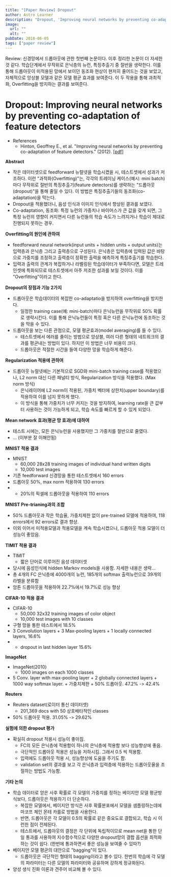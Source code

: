 ```yaml
---
title: "[Paper Review] Dropout"
author: Astro Learner
description: "Dropout, 'Improving neural networks by preventing co-adaptation of feature detectors' (2012)"
image:
  url: ""
  alt: ""
pubDate: 2018-06-05
tags: ["paper review"]
---
```


Review: 신경망에서 드롭아웃에 관한 첫번째 논문이다. 이후 정리한 논문이 더 자세한 것 같다. 학습단계에서 무작위로 은닉층의 뉴런, 특징추출기 중 절반을 생략한다. 이를 통해 드롭아웃이 미적용된 망에서 보이던 동조화 현상이 현저히 줄어드는 것을 보았고, 자체적으로 앙상블 모델과 같은 모델 평균 효과를 보여준다. 이 두 작용을 통해 과최적화, Overfitting을 방지하는 결과를 보여준다.

<!--more-->

# Dropout: Improving neural networks by preventing co-adaptation of feature detectors

- References
  - Hinton, Geoffrey E., et al. "Improving neural networks by preventing co-adaptation of feature detectors." (2012). [[pdf]](https://arxiv.org/pdf/1207.0580.pdf)

**Abstract**

- 작은 데이터셋으로 feedforward 뉴럴넷을 학습시켰을 시, 테스트셋에서 성과가 저조하다. 이런 "과적화(Overfitting)"는, 각각의 트레이닝 케이스(예시: mini batch)마다 무작위로 절반의 특징추출기(feature detectors)를 생략하는 "드롭아웃(dropout)"을 통해 줄일 수 있다. 이 방법은 특징추출기들의 동조화(co-adaptation)을 막는다.
- Dropout을 적용했더니, 음성 인식과 이미지 인식에서 향상된 결과를 보였다.
- Co-adaptation, 동조화: 특정 뉴런의 가중치나 바이어스가 큰 값을 갖게 되면, 그 특정 뉴런의 영향이 커지면서 다른 뉴런들의 학습 속도가 느려지거나 학습이 제대로 진행되지 못하는 경우.

**Overfitting의 원인에 관하여**

- feedforward neural network(input units + hidden units + output units)는 입력층과 은닉층 그리고 출력층으로 구성된다. 은닉층은 입력층에 입력된 값은 바탕으로 가중치를 조정하고 출력층이 정확한 출력을 예측하게 특징추출기를 학습한다.
- 입력과 출력의 관계가 복잡하거나 라벨링된 학습데이터가 부족하다면, 모델은 트레인셋에 특화되므로 테스트셋에서 아주 저조한 성과를 보일 것이다. 이를 "Overfitting"이라고 한다.

**Dropout의 장점과 기능 2가지**

- 드롭아웃은 학습데이터의 복잡한 co-adaptatio을 방지하여 overfitting을 방지한다.
  - 일정한 training case(예: mini-batch)마다 은닉뉴런을 무작위로 50% 확률로 생략시킨다. 이를 통해 은닉뉴런들이 특정 혹은 다른 은닉뉴런에 동조하는 것을 막을 수 있다.
- 드롭아웃을 보는 다른 관점으로, 모델 평균효과(model averaging)를 들 수 있다.
  - 테스트셋에서 에러를 줄이는 방법으로 앙상블, 여러 다른 형태의 네트워크의 결과를 평균내는 방법이 있다. 하지만 이 방법은 너무 비용이 크다.
  - 드롭아웃은 적절한 시간을 들여 다양한 망을 학습하게 해준다.

**Regularization 적용에 관하여**

- 드롭아웃 뉴럴넷에는 기본적으로 SGD와 mini-batch training case를 적용했으나, L2 norm 대신 다른 패널티 방식, Regularization 방식을 적용했다. (Max norm 방식)
  - 은닉레이어에 L2 norm이 적용된, 가중치 벡터에 상한치(upper boundary)를 적용하여 이를 넘지 못하게 했다.
  - 이 방식을 통해 가중치가 너무 커지는 것을 방지하여, learning rate을 큰 값부터 사용하는 것이 가능하게 되고, 학습 속도를 빠르게 할 수 있게 되었다.

**Mean network 효과(평균 망 효과)에 대하여**

- 테스트 시에는, 모든 은닉뉴런을 사용했지만 그 가중치를 절반으로 줄였다.
- ... (이부분 잘 이해안됨)

**MNIST 적용 결과**

- MNIST
  - 60,000 28x28 training images of individual hand written digits
  - 10,000 test images
- 기존 feedforward 신경망을 통한 테스트셋에서 160 errors
- 드롭아웃 50%, max norm 적용하여 130 errors
- - 20%의 픽셀에 드롭아웃을 적용하여 110 errors

**MNIST Pre-trianing과의 조합**

- 50% 드롭아웃과 작은 학습율, 가중치제한 없이 pre-trained 모델에 적용하여, 118 errors에서 92 errors로 결과 향상.
- 이외 이어서 미적용모델과 적용모델을 계속 학습시켰으나, 드롭아웃 적용 모델이 더 성능이 좋았음.

**TIMIT 적용 결과**

- TIMIT
  - 짧은 단어로 이루어진 음성 데이터셋
- 당시에 음성인식에 hidden Markov models을 사용함. 자세한 내용은 생략...
- 총 4개의 FC 은닉층에 4000개의 뉴런, 185개의 softmax 출력뉴런으로 39개의 라벨을 분류함
- 암튼 드롭아웃을 적용하여 22.7%에서 19.7%로 성능 향상

**CIFAR-10 적용 결과**

- CIFAR-10
  - 50,000 32x32 training images of color object
  - 10,000 test images with 10 classes
- 구형 망을 통한 테스트에서 18.5%
- 3 Convolution layers + 3 Max-pooling layers + 1 locally connected layers, 16.6%
- - dropout in last hidden layer 15.6%

**ImageNet**

- ImageNet(2010)
  - 1000 images on each 1000 classes
- 5 Conv. layer with max-pooling layer + 2 globally connected layers + 1000 way softmax layer. + 가중치제한 + 50% 드롭아웃. 47.2% -> 42.4%

**Reuters**

- Reuters dataset(로이터 통신 데이터셋)
  - 201,369 docs with 50 상호배타적인 classes
- 50% 드롭아웃 적용. 31.05% -> 29.62%

**실험에 의한 dropout 평가**

- 확실히 dropout 적용시 성능이 좋아짐.
  - FC의 모든 은닉층에 적용함이 하나의 은닉층에 적용함 보다 성능향상에 좋음.
  - 극단적인 드롭아웃 적용은 성능을 저하시킴. 그래서 0.5 씩 적용함.
  - 입력에도 드롭아웃 적용 시, 성능향상에 도움을 주기도 함.
  - validation set의 결과를 보고 각 은닉층과 입력층에 적용하는 드롭아웃율을 조절하는 방법도 가능함.

**기타 논의**

- 학습 데이터로 얻은 사후 확률로 각 모델의 가중치를 정하는 베이지안 모델 평균방식보다, 드롭아웃은 적용하기 더 단순하다.
  - 복잡한 모델에서, 베이지안 방식은 사후 확률분포에서 모델을 샘플링하는데에 마코프 체인 몬테 카를로 방법을 사용한다.
  - 반면, 드롭아웃은 각 모델이 0.5의 확률로 같은 중요도로 결합되고, 학습 시 이런한 점이 전제된다.
  - 테스트에서, 드롭아웃의 결정은 각 단위에 독립적이므로 mean net을 통한 단일 통과를 사용하여 지수함수적으로 다양한 dropout망의 결합 옵션을 최적화하는 것이 쉽다. (한번에 통과하면서 좋은 성능을 보여줄 수 있따?)
- 베이지안 모델 평균의 대안으로 "bagging"이 있다.
  - 드롭아웃은 극단적인 형태의 bagging이라고 볼수 있다. 한번의 학습에 각 모델의 파라미터는 다른 모델의 파라미터와 공유하며 강하게 정규화된다.
- 양성 생식 진화 이론과 견주어 비교해 볼 수 있다.
